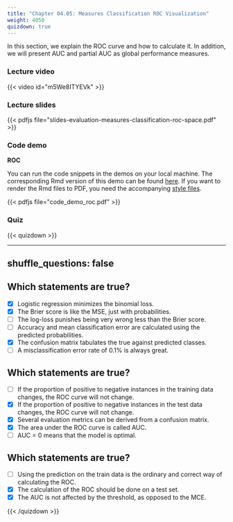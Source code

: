 ```yaml
---
title: "Chapter 04.05: Measures Classification ROC Visualization"
weight: 4050
quizdown: true
---
```

In this section, we explain the ROC curve and how to calculate it. In addition, we will present AUC and partial AUC as global performance measures.

<!--more-->

### Lecture video

{{< video id="m5We8ITYEVk" >}}

### Lecture slides

{{< pdfjs file="slides-evaluation-measures-classification-roc-space.pdf" >}}

### Code demo

**ROC**

You can run the code snippets in the demos on your local machine. The corresponding Rmd version of this demo can be found [here](https://github.com/compstat-lmu/lecture_i2ml/blob/master/code-demos/code_demo_roc.Rmd). If you want to render the Rmd files to PDF, you need the accompanying [style files](https://github.com/compstat-lmu/lecture_i2ml/tree/master/style). 

{{< pdfjs file="code_demo_roc.pdf" >}}

### Quiz

{{< quizdown >}}

---
shuffle_questions: false
---

## Which statements are true? 

- [x] Logistic regression minimizes the binomial loss.
- [x] The Brier score is like the MSE, just with probabilities.
- [ ] The log-loss punishes being very wrong less than the Brier score.
- [ ] Accuracy and mean classification error are calculated using the predicted probabilities.
- [x] The confusion matrix tabulates the true against predicted classes.
- [ ] A misclassification error rate of 0.1% is always great.

## Which statements are true? 

- [ ] If the proportion of positive to negative instances in the training data changes, the ROC curve will not change.
- [x] If the proportion of positive to negative instances in the test data changes, the ROC curve will not change.
- [x] Several evaluation metrics can be derived from a confusion matrix.
- [x] The area under the ROC curve is called AUC.
- [ ] AUC = 0 means that the model is optimal.

## Which statements are true? 

- [ ] Using the prediction on the train data is the ordinary and correct way of calculating the ROC.
- [x] The calculation of the ROC should be done on a test set.
- [x] The AUC is not affected by the threshold, as opposed to the MCE.

{{< /quizdown >}}